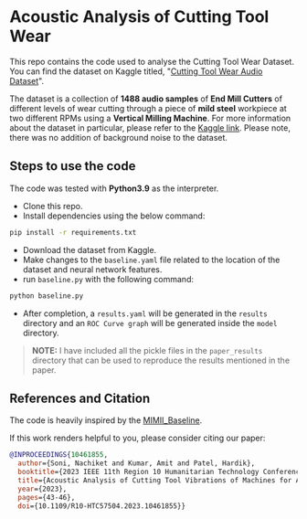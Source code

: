 # Acoustic Analysis of Cutting Tool Wear

This repo contains the code used to analyse the Cutting Tool Wear Dataset. You can find the dataset on Kaggle titled, "[Cutting Tool Wear Audio Dataset](https://www.kaggle.com/datasets/nachiketsoni/cutting-tool-wear-audio-dataset)".

The dataset is a collection of **1488 audio samples** of **End Mill Cutters** of different levels of wear cutting through a piece of **mild steel** workpiece at two different RPMs using a **Vertical Milling Machine**. For more information about the dataset in particular, please refer to the [Kaggle link](https://www.kaggle.com/datasets/nachiketsoni/cutting-tool-wear-audio-dataset). Please note, there was no addition of background noise to the dataset.

## Steps to use the code

The code was tested with **Python3.9** as the interpreter.

- Clone this repo.
- Install dependencies using the below command:

```sh
pip install -r requirements.txt
```

- Download the dataset from Kaggle.
- Make changes to the `baseline.yaml` file related to the location of the dataset and neural network features.
- run `baseline.py` with the following command:
```sh
python baseline.py
```
- After completion, a `results.yaml` will be generated in the `results` directory and an `ROC Curve graph` will be generated inside the `model` directory.

> **NOTE:** I have included all the pickle files in the `paper_results` directory that can be used to reproduce the results mentioned in the paper.

## References and Citation 

The code is heavily inspired by the [MIMII_Baseline](https://github.com/MIMII-hitachi/mimii_baseline). 

If this work renders helpful to you, please consider citing our paper:

```bibtex
@INPROCEEDINGS{10461855,
  author={Soni, Nachiket and Kumar, Amit and Patel, Hardik},
  booktitle={2023 IEEE 11th Region 10 Humanitarian Technology Conference (R10-HTC)}, 
  title={Acoustic Analysis of Cutting Tool Vibrations of Machines for Anomaly Detection and Predictive Maintenance}, 
  year={2023},
  pages={43-46},
  doi={10.1109/R10-HTC57504.2023.10461855}}
```
